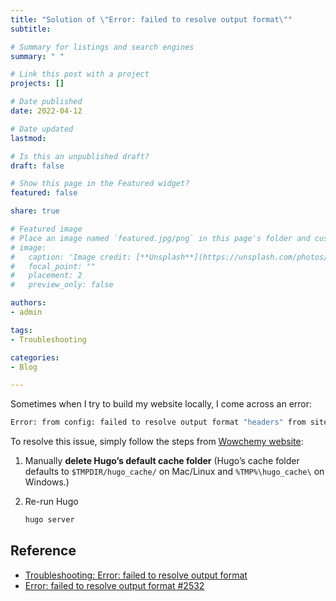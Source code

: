 ```yaml
---
title: "Solution of \"Error: failed to resolve output format\""
subtitle: 

# Summary for listings and search engines
summary: " "

# Link this post with a project
projects: []

# Date published
date: 2022-04-12

# Date updated
lastmod: 

# Is this an unpublished draft?
draft: false

# Show this page in the Featured widget?
featured: false

share: true 

# Featured image
# Place an image named `featured.jpg/png` in this page's folder and customize its options here.
# image:
#   caption: 'Image credit: [**Unsplash**](https://unsplash.com/photos/CpkOjOcXdUY)'
#   focal_point: ""
#   placement: 2
#   preview_only: false

authors:
- admin

tags:
- Troubleshooting

categories:
- Blog

---
```


Sometimes when I try to build my website locally, I come across an error:

```bash
Error: from config: failed to resolve output format "headers" from site config
```

To resolve this issue, simply follow the steps from [Wowchemy website](https://wowchemy.com/docs/hugo-tutorials/troubleshooting/?_x_tr_sl=auto&_x_tr_tl=en&_x_tr_hl=fr&_x_tr_pto=nui#error-failed-to-resolve-output-format):

1. Manually **delete Hugo’s default cache folder** (Hugo’s cache folder defaults to `$TMPDIR/hugo_cache/` on Mac/Linux and `%TMP%\hugo_cache\` on Windows.)

2. Re-run Hugo

   ```bash
   hugo server
   ```

   



## Reference

- [Troubleshooting: Error: failed to resolve output format](https://wowchemy.com/docs/hugo-tutorials/troubleshooting/?_x_tr_sl=auto&_x_tr_tl=en&_x_tr_hl=fr&_x_tr_pto=nui#error-failed-to-resolve-output-format)
- [Error: failed to resolve output format #2532](https://github.com/wowchemy/wowchemy-hugo-themes/discussions/2532)